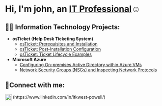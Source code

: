 <h1>Hi, I'm john, an <a href="https://linkedin.com/in/itkwest-powell">IT Professional</a>☺</h1>

<h2>👨‍💻 Information Technology Projects:</h2>

- <b>osTicket (Help Desk Ticketing System)</b>
  - [osTicket: Prerequisites and Installation](https://github.com/ITKwest/osticket-prereqs)
  - [osTicket: Post-Installation Configuration](https://github.com/jITKwest/post-install-config)
  - [osTicket: Ticket Lifecycle Examples](https://github.comITKwest/ticket-lifecycle)
- <b>Microsoft Azure</b>
  - [Configuring On-premises Active Directory within Azure VMs](https://github.com/ITKwest/configure-ad)
  - [Network Security Groups (NSGs) and Inspecting Network Protocols](https://github.com/ITKwest/azure-network-protocols)

<h2>🤳Connect with me:</h2>
<img align="left" alt="Josh | LinkedIn" width="22px" src="https://cdn.jsdelivr.net/npm/simple-icons@v3/icons/linkedin.svg" />
(https://www.linkedin.com/in/itkwest-powell/)

